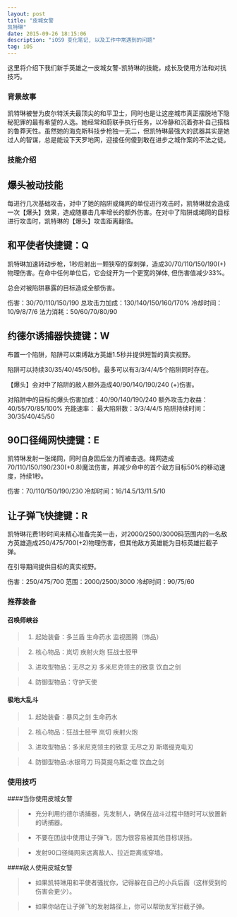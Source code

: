 ```yaml
---
layout: post
title: "皮城女警
凯特琳"
date: 2015-09-26 18:15:06 
description: "iOS9 变化笔记, 以及工作中常遇到的问题"
tag: iOS
---
```



这里将介绍下我们新手英雄之一皮城女警-凯特琳的技能，成长及使用方法和对抗技巧。
     

### 背景故事

凯特琳被誉为皮尔特沃夫最顶尖的和平卫士，同时也是让这座城市真正摆脱地下隐秘犯罪的最有希望的人选。她经常和蔚联手执行任务，以冷静和沉着弥补自己搭档的鲁莽天性。虽然她的海克斯科技步枪独一无二，但凯特琳最强大的武器其实是她过人的智谋，总是能设下天罗地网，迎接任何傻到敢在进步之城作案的不法之徒。


### 技能介绍

## 爆头被动技能
每进行几次基础攻击，对中了她的陷阱或绳网的单位进行攻击时，凯特琳就会造成一次【爆头】效果，造成随暴击几率增长的额外伤害。在对中了陷阱或绳网的目标进行攻击时，凯特琳的【爆头】攻击距离翻倍。

## 和平使者快捷键：Q
凯特琳加速转动步枪，1秒后射出一颗狭窄的穿刺弹，造成30/70/110/150/190(+)物理伤害。在命中任何单位后，它会绽开为一个更宽的弹体, 但伤害值减少33%。

总会对被陷阱暴露的目标造成全额伤害。

伤害：30/70/110/150/190
总攻击力加成：130/140/150/160/170%
冷却时间：10/9/8/7/6
法力消耗：50/60/70/80/90

## 约德尔诱捕器快捷键：W
布置一个陷阱，陷阱可以束缚敌方英雄1.5秒并提供短暂的真实视野。

陷阱可以持续30/35/40/45/50秒。最多可以有3/3/4/4/5个陷阱同时存在。

【爆头】会对中了陷阱的敌人额外造成40/90/140/190/240 (+)伤害。

对陷阱中的目标的爆头伤害加成：40/90/140/190/240
额外攻击力收益：40/55/70/85/100%
充能速率：
最大陷阱数：3/3/4/4/5
陷阱持续时间：30/35/40/45/50

## 90口径绳网快捷键：E
凯特琳发射一张绳网，同时自身因后坐力而被击退。绳网造成70/110/150/190/230(+0.8)魔法伤害，并减少命中的首个敌方目标50%的移动速度，持续1秒。

伤害：70/110/150/190/230
冷却时间：16/14.5/13/11.5/10

## 让子弹飞快捷键：R
凯特琳花费1秒时间来精心准备完美一击，对2000/2500/3000码范围内的一名敌方英雄造成250/475/700(+2)物理伤害，但其他敌方英雄能为目标英雄拦截子弹。

在引导期间提供目标的真实视野。

伤害：250/475/700
范围：2000/2500/3000
冷却时间：90/75/60

### 推荐装备

#### 召唤师峡谷 

> 1. 起始装备：多兰盾 生命药水 监视图腾（饰品）

> 2. 核心物品：岚切 疾射火炮 狂战士胫甲

> 3. 进攻型物品：无尽之刃 多米尼克领主的致意 饮血之剑

> 4. 防御型物品：守护天使

#### 极地大乱斗 

> 1. 起始装备：暴风之剑 生命药水

> 2. 核心物品：狂战士胫甲 岚切 疾射火炮

> 3. 进攻型物品：多米尼克领主的致意 无尽之刃 斯塔缇克电刃

> 4. 防御型物品:水银弯刀 玛莫提乌斯之噬 饮血之剑

### 使用技巧

####当你使用皮城女警

> - 充分利用约德尔诱捕器，先发制人，确保在战斗过程中随时可以放置新的诱捕器。

> - 不要在团战中使用让子弹飞，因为很容易被其他目标误挡。

> - 发射90口径绳网来远离敌人、拉近距离或穿墙。


####敌人使用皮城女警

> - 如果凯特琳用和平使者骚扰你，记得躲在自己的小兵后面（这样受到的伤害会更少）。

> - 如果你站在让子弹飞的发射路径上，你可以帮助友军拦截子弹。